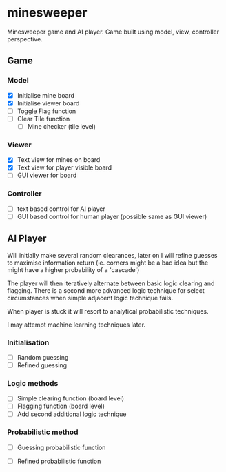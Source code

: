# minesweeper
Minesweeper game and AI player. Game built using model, view, controller perspective. 

## Game

### Model
- [X] Initialise mine board
- [X] Initialise viewer board
- [ ] Toggle Flag function
- [ ] Clear Tile function
  - [ ] Mine checker (tile level)

### Viewer 
- [X] Text view for mines on board
- [X] Text view for player visible board 
- [ ] GUI viewer for board

### Controller
- [ ] text based control for AI player
- [ ] GUI based control for human player (possible same as GUI viewer)

## AI Player
Will initially make several random clearances, later on I will refine guesses to maximise information return (ie. corners might be a bad idea but the might have a higher probability of a 'cascade')

The player will then iteratively alternate between basic logic clearing and flagging.
There is a second more advanced logic technique for select circumstances when simple adjacent logic technique fails. 

When player is stuck it will resort to analytical probabilistic techniques.

I may attempt machine learning techniques later.

### Initialisation
- [ ] Random guessing
- [ ] Refined guessing

### Logic methods
- [ ] Simple clearing function (board level)
- [ ] Flagging function (board level)
- [ ] Add second additional logic technique

### Probabilistic method
- [ ] Guessing probabilistic function
- [ ] Refined probabilistic function


